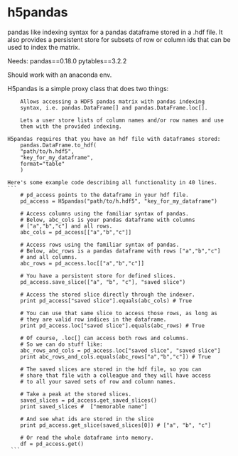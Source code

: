 # h5pandas
pandas like indexing syntax for a pandas dataframe stored in a .hdf
file. It also provides a persistent store for subsets of row or column
ids that can be used to index the matrix.

Needs:
 pandas==0.18.0
 pytables==3.2.2

 Should work with an anaconda env.


 H5pandas is a simple proxy class that does two things:

        Allows accessing a HDF5 pandas matrix with pandas indexing
        syntax, i.e. pandas.DataFrame[] and pandas.DataFrame.loc[].

        Lets a user store lists of column names and/or row names and use
        them with the provided indexing.

    H5pandas requires that you have an hdf file with dataframes stored:
        pandas.DataFrame.to_hdf(
        "path/to/h.hdf5",
        "key_for_my_dataframe",
        format="table"
        )

    Here's some example code describing all functionality in 40 lines.
    ```
        # pd_access points to the dataframe in your hdf file.
        pd_access = H5pandas("path/to/h.hdf5", "key_for_my_dataframe")

        # Access columns using the familiar syntax of pandas.
        # Below, abc_cols is your pandas dataframe with columns
        # ["a","b","c"] and all rows.
        abc_cols = pd_access[["a","b","c"]]

        # Access rows using the familiar syntax of pandas.
        # Below, abc_rows is a pandas dataframe with rows ["a","b","c"]
        # and all columns.
        abc_rows = pd_access.loc[["a","b","c"]]

        # You have a persistent store for defined slices.
        pd_access.save_slice(["a", "b", "c"], "saved slice")

        # Access the stored slice directly through the indexer.
        print pd_access["saved slice"].equals(abc_cols) # True

        # You can use that same slice to access those rows, as long as
        # they are valid row indices in the dataframe.
        print pd_access.loc["saved slice"].equals(abc_rows) # True

        # Of course, .loc[] can access both rows and columns.
        # So we can do stuff like:
        abc_rows_and_cols = pd_access.loc["saved slice", "saved slice"]
        print abc_rows_and_cols.equals(abc_rows["a","b","c"]) # True

        # The saved slices are stored in the hdf file, so you can
        # share that file with a colleague and they will have access
        # to all your saved sets of row and column names.

        # Take a peak at the stored slices.
        saved_slices = pd_access.get_saved_slices()
        print saved_slices #  ["memorable name"]

        # And see what ids are stored in the slice
        print pd_access.get_slice(saved_slices[0]) # ["a", "b", "c"]

        # Or read the whole dataframe into memory.
        df = pd_access.get()
     ```